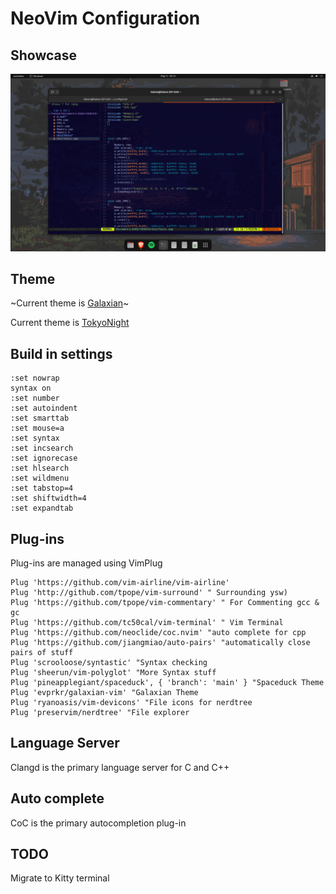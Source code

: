 # NeoVim Configuration


## Showcase
![](images/TokyoNightFixedBG.png)




## Theme 



~Current theme is [Galaxian](https://github.com/leftbones/galaxian-vim)~

Current theme is [TokyoNight](https://github.com/folke/tokyonight.nvim)



## Build in settings

```
:set nowrap
syntax on
:set number
:set autoindent
:set smarttab
:set mouse=a
:set syntax
:set incsearch 
:set ignorecase
:set hlsearch
:set wildmenu
:set tabstop=4
:set shiftwidth=4
:set expandtab
```
## Plug-ins
  Plug-ins are managed using VimPlug
  
```
Plug 'https://github.com/vim-airline/vim-airline'
Plug 'http://github.com/tpope/vim-surround' " Surrounding ysw)
Plug 'https://github.com/tpope/vim-commentary' " For Commenting gcc & gc
Plug 'https://github.com/tc50cal/vim-terminal' " Vim Terminal
Plug 'https://github.com/neoclide/coc.nvim' "auto complete for cpp
Plug 'https://github.com/jiangmiao/auto-pairs' "automatically close pairs of stuff
Plug 'scrooloose/syntastic' "Syntax checking 
Plug 'sheerun/vim-polyglot' "More Syntax stuff 
Plug 'pineapplegiant/spaceduck', { 'branch': 'main' } "Spaceduck Theme
Plug 'evprkr/galaxian-vim' "Galaxian Theme
Plug 'ryanoasis/vim-devicons' "File icons for nerdtree
Plug 'preservim/nerdtree' "File explorer
```
## Language Server
  Clangd is the primary language server for C and C++
  
## Auto complete
  CoC is the primary autocompletion plug-in
  
## TODO
  Migrate to Kitty terminal
